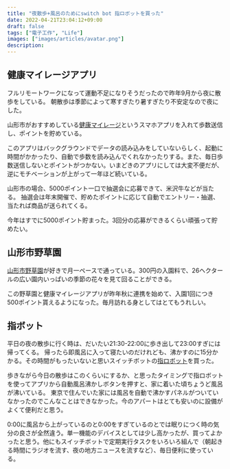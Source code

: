 ```yaml
---
title: "夜散歩+風呂のためにswitch bot 指ロボットを買った"
date: 2022-04-21T23:04:12+09:00
draft: false
tags: ["電子工作", "Life"]
images: ["images/articles/avatar.png"]
description: 
---
```

## 健康マイレージアプリ

フルリモートワークになって運動不足になりそうだったので昨年9月から夜に散歩をしている。 朝散歩は季節によって寒すぎたり暑すぎたり不安定なので夜にした。

山形市がおすすめしている[健康マイレージ](https://kenko-mileage.jp)というスマホアプリを入れて歩数送信し、ポイントを貯めている。

このアプリはバックグラウンドでデータの読み込みをしていないらしく、起動に時間がかかったり、自動で歩数を読み込んでくれなかったりする。また、毎日歩数送信しないとポイントがつかない。いまどきのアプリにしては大変不便だが、逆にモチベーションが上がって一年ほど続いている。

山形市の場合、5000ポイント一口で抽選会に応募できて、米沢牛などが当たる。
抽選会は年末開催で、貯めたポイントに応じて自動でエントリー・抽選、当たれば商品が送られてくる。

今年はすでに5000ポイント貯まった。3回分の応募ができるくらい頑張って貯めたい。

## 山形市野草園

[山形市野草園](https://www.yasouen.jp/)が好きで月一ペースで通っている。300円の入園料で、26ヘクタールの広い園内いっぱいの季節の花々を見て回ることができる。

この野草園と健康マイレージアプリが昨年秋に連携を始めて、入園1回につき500ポイント貰えるようになった。毎月訪れる身としてはとてもうれしい。

## 指ボット

平日の夜の散歩に行く時は、だいたい21:30-22:00に歩き出して23:00すぎには帰ってくる。 帰ったら即風呂に入って寝たいのだけれども、沸かすのに15分かかる。その時間がもったいないと思いスイッチボットの[指ロボット](https://www.amazon.co.jp/dp/B07B7NXV4R)を買った。

歩きながら今日の散歩はこのくらいにするか、と思ったタイミングで指ロボットを使ってアプリから自動風呂沸かしボタンを押すと、家に着いた頃ちょうど風呂が沸いている。 東京で住んでいた家には風呂を自動で沸かすパネルがついていなかったのでこんなことはできなかった。今のアパートはとても安いのに設備がよくて便利だと思う。

0:00に風呂から上がっているのと0:00をすぎているのとでは眠りにつく時の気分の良さが全然違う。単一機能のデバイスとしては少し高かったが、買ってよかったと思う。他にもスイッチボットで定期実行タスクをいろいろ組んで（朝起きる時間にラジオを流す、夜の地方ニュースを流すなど）、毎日便利に使っている。
